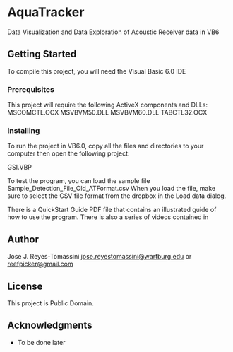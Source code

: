 # AquaTracker
Data Visualization and Data Exploration of Acoustic Receiver data in VB6

## Getting Started

To compile this project, you will need the Visual Basic 6.0 IDE

### Prerequisites

This project will require the following ActiveX components and DLLs:
MSCOMCTL.OCX
MSVBVM50.DLL
MSVBVM60.DLL
TABCTL32.OCX

### Installing

To run the project in VB6.0, copy all the files and directories to your computer then open the following project:

GSI.VBP

To test the program, you can load the sample file Sample_Detection_File_Old_ATFormat.csv
When you load the file, make sure to select the CSV file format from the dropbox in the Load data dialog.

There is a QuickStart Guide PDF file that contains an illustrated guide of how to use the program. There is also a series of videos contained
in 

## Author

Jose J. Reyes-Tomassini
jose.reyestomassini@wartburg.edu 
or
reefpicker@gmail.com

## License

This project is Public Domain.

## Acknowledgments

* To be done later

